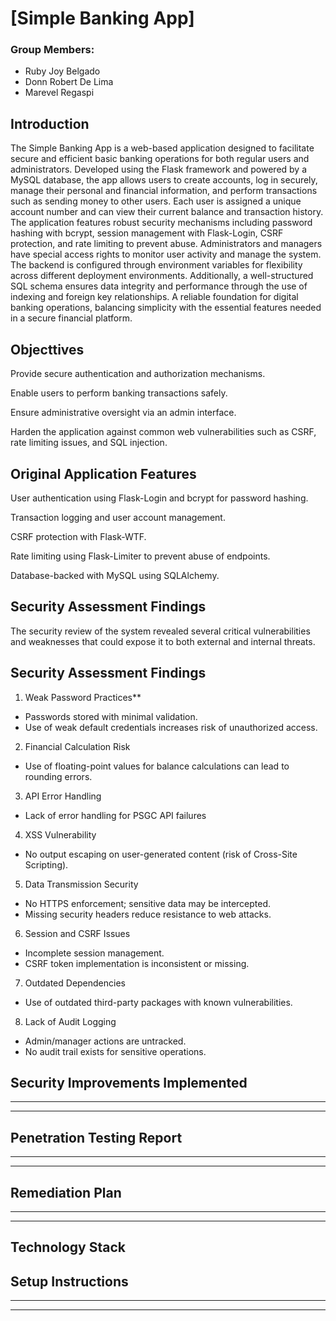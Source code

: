 # [Simple Banking App]


### Group Members: 
- Ruby Joy Belgado
- Donn Robert De Lima
- Marevel Regaspi

## **Introduction**
The Simple Banking App is a web-based application designed to facilitate secure and efficient basic banking operations for both regular users and administrators. Developed using the Flask framework and powered by a MySQL database, the app allows users to create accounts, log in securely, manage their personal and financial information, and perform transactions such as sending money to other users. Each user is assigned a unique account number and can view their current balance and transaction history. The application features robust security mechanisms including password hashing with bcrypt, session management with Flask-Login, CSRF protection, and rate limiting to prevent abuse. Administrators and managers have special access rights to monitor user activity and manage the system. The backend is configured through environment variables for flexibility across different deployment environments. Additionally, a well-structured SQL schema ensures data integrity and performance through the use of indexing and foreign key relationships. A reliable foundation for digital banking operations, balancing simplicity with the essential features needed in a secure financial platform.

## **Objecttives**

Provide secure authentication and authorization mechanisms.

Enable users to perform banking transactions safely.

Ensure administrative oversight via an admin interface.

Harden the application against common web vulnerabilities such as CSRF, rate limiting issues, and SQL injection.

## **Original Application Features**

User authentication using Flask-Login and bcrypt for password hashing.

Transaction logging and user account management.

CSRF protection with Flask-WTF.

Rate limiting using Flask-Limiter to prevent abuse of endpoints.

Database-backed with MySQL using SQLAlchemy.

## **Security Assessment Findings**

The security review of the system revealed several critical vulnerabilities and weaknesses that could expose it to both external and internal threats.
## Security Assessment Findings

1. Weak Password Practices**
  - Passwords stored with minimal validation.
  - Use of weak default credentials increases risk of unauthorized access.

2. Financial Calculation Risk
  - Use of floating-point values for balance calculations can lead to rounding errors.

3.  API Error Handling
  - Lack of error handling for PSGC API failures

4.   XSS Vulnerability
  - No output escaping on user-generated content (risk of Cross-Site Scripting).

5.  Data Transmission Security
  - No HTTPS enforcement; sensitive data may be intercepted.
  - Missing security headers reduce resistance to web attacks.

6.   Session and CSRF Issues
  - Incomplete session management.
  - CSRF token implementation is inconsistent or missing.

7.   Outdated Dependencies
  - Use of outdated third-party packages with known vulnerabilities.

8. Lack of Audit Logging
  - Admin/manager actions are untracked.
  - No audit trail exists for sensitive operations.


## **Security Improvements Implemented**

---
---

## **Penetration Testing Report**

---
---

## **Remediation Plan**

---
---

## **Technology Stack**



## **Setup Instructions**

---
---
